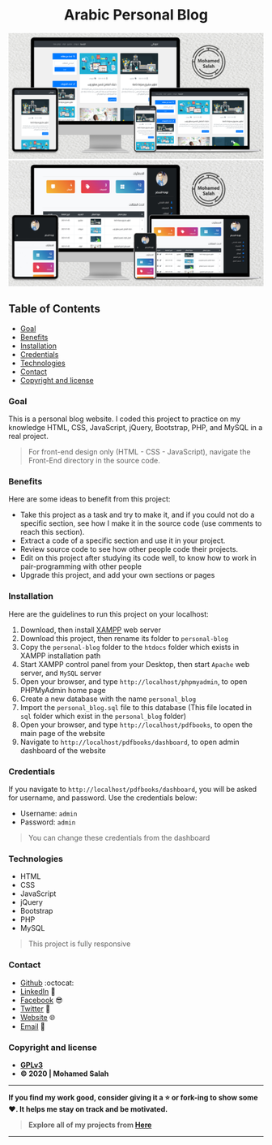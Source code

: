 <h1 align="center">Arabic Personal Blog</h1>

<p align="center">
<img src="Mockup.jpg" alt="Responsive Mockup">
<img src="Mockup-Dashboard.jpg" alt="Responsive Dashboard Mockup">
</p>

## Table of Contents

- [Goal](#goal)
- [Benefits](#benefits)
- [Installation](#installation)
- [Credentials](#credentials)
- [Technologies](#technologies)
- [Contact](#contact)
- [Copyright and license](#copyright-and-license)

### Goal

This is a personal blog website. I coded this project to practice on my knowledge HTML, CSS, JavaScript, jQuery, Bootstrap, PHP, and MySQL in a real project.

> For front-end design only (HTML - CSS - JavaScript), navigate the Front-End directory in the source code.

### Benefits

Here are some ideas to benefit from this project:

- Take this project as a task and try to make it, and if you could not do a specific section, see how I make it in the source code (use comments to reach this section).
- Extract a code of a specific section and use it in your project.
- Review source code to see how other people code their projects.
- Edit on this project after studying its code well, to know how to work in pair-programming with other people
- Upgrade this project, and add your own sections or pages

### Installation

Here are the guidelines to run this project on your localhost:

1. Download, then install [XAMPP](https://www.apachefriends.org/download.html) web server
2. Download this project, then rename its folder to `personal-blog`
3. Copy the `personal-blog` folder to the `htdocs` folder which exists in XAMPP installation path
4. Start XAMPP control panel from your Desktop, then start `Apache` web server, and `MySQL` server
5. Open your browser, and type `http://localhost/phpmyadmin`, to open PHPMyAdmin home page
6. Create a new database with the name `personal_blog`
7. Import the `personal_blog.sql` file to this database (This file located in `sql` folder which exist in the `personal_blog` folder)
5. Open your browser, and type `http://localhost/pdfbooks`, to open the main page of the website
6. Navigate to `http://localhost/pdfbooks/dashboard`, to open admin dashboard of the website


### Credentials

If you navigate to `http://localhost/pdfbooks/dashboard`, you will be asked for username, and password. Use the credentials below:

- Username: `admin`
- Password: `admin`

> You can change these credentials from the dashboard

### Technologies

- HTML
- CSS
- JavaScript
- jQuery
- Bootstrap
- PHP
- MySQL

> This project is fully responsive

### Contact

- [Github](https://github.com/salahineo) :octocat:
- [LinkedIn](https://linkedin.com/in/salahineo) 💼
- [Facebook](https://facebook.com/salahineo) 😎
- [Twitter](https://twitter.com/salahineo) 🐤
- [Website](https://salahineo.github.io/salahineo/) :globe_with_meridians:
- <a href="mailto:salahineo.work@gmail.com">Email</a> :email:

### Copyright and license

- **[GPLv3](https://www.gnu.org/licenses/gpl-3.0)**
- **© 2020 | Mohamed Salah**

---

**If you find my work good, consider giving it a :star: or fork-ing to show some :heart:. It helps me stay on track and be motivated.**

> **Explore all of my projects from [Here](https://github.com/salahineo/Projects-Reference)**

---
